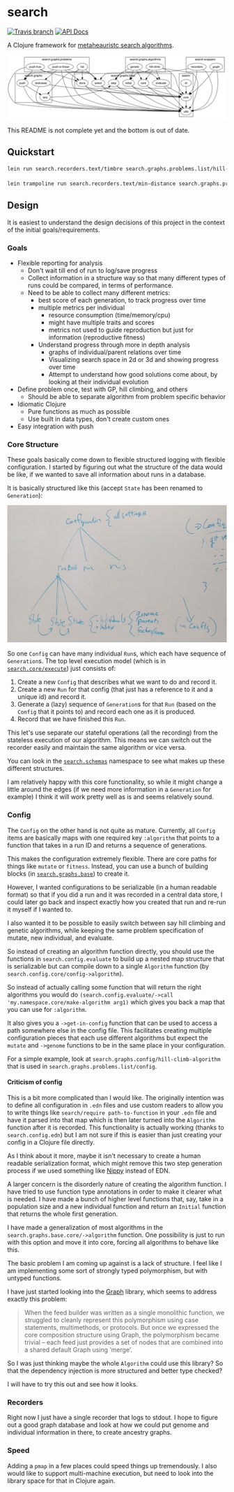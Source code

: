 # search

[![Travis branch](https://img.shields.io/travis/saulshanabrook/search-in-clojure/master.svg?style=flat-square)](https://travis-ci.org/saulshanabrook/search-in-clojure) [![API Docs](https://img.shields.io/badge/api%20docs-master-blue.svg?style=flat-square)](http://saulshanabrook.github.io/search-in-clojure/)


A Clojure framework for [metaheauristc search algorithms](https://en.wikipedia.org/wiki/Metaheuristic).

![ns graph](/docs/ns-hierarchy.png?raw=true)

This README is not complete yet and the bottom is out of date.

## Quickstart

```bash
lein run search.recorders.text/timbre search.graphs.problems.list/hill-climb-config

lein trampoline run search.recorders.text/min-distance search.graphs.problems.push-saul/genetic-config
```


## Design
It is easiest to understand the design decisions of this project in the context
of the initial goals/requirements.

### Goals
* Flexible reporting for analysis
  * Don't wait till end of run to log/save progress
  * Collect information in a structure way so that many different types of runs
    could be compared, in terms of performance.
  * Need to be able to collect many different metrics:
    * best score of each generation, to track progress over time
    * multiple metrics per individual
      * resource consumption (time/memory/cpu)
      * might have multiple traits and scores
      * metrics not used to guide reproduction but just for information
        (reproductive fitness)
    * Understand progress through more in depth analysis
      * graphs of individual/parent relations over time
      * Visualizing search space in 2d or 3d and showing progress over time
      * Attempt to understand how good solutions come about, by looking at their
        individual evolution
* Define problem once, test with GP, hill climbing, and others
  * Should be able to separate algorithm from problem specific behavior
* Idiomatic Clojure
  * Pure functions as much as possible
  * Use built in data types, don't create custom ones
* Easy integration with push

### Core Structure
These goals basically come down to flexible structured logging with flexible
configuration. I started by figuring out what the structure of the data would
be like, if we wanted to save all information about runs in a database.

It is basically structured like this (accept `State` has been renamed to `Generation`):

![core structure](/docs/core-structure.jpg?raw=true)

So one `Config` can have many individual `Run`s, which each have sequence of
`Generation`s. The top level execution model (which is in
[`search.core/execute`](./src/search/core.clj)) just consists of:

1. Create a new `Config` that describes what we want to do and record it.
2. Create a new `Run` for that config (that just has a reference to it and a
   unique id) and record it.
3. Generate a (lazy) sequence of `Generation`s for that `Run` (based on the `Config`
   that it points to) and record each one as it is produced.
4. Record that we have finished this `Run`.

This let's use separate our stateful operations (all the recording) from the
stateless execution of our algorithm. This means we can switch out the recorder
easily and maintain the same algorithm or vice versa.

You can look in the [`search.schemas`](./src/search/schemas.clj) namespace to
see what makes up these different structures.

I am relatively happy with this core functionality, so while it might change
a little around the edges (if we need more information in a `Generation` for example)
I think it will work pretty well as is and seems relatively sound.

### Config
The `Config` on the other hand is not quite as mature. Currently, all `Config`
items are basically maps with one required key `:algorithm` that points to
a function that takes in a run ID and returns a sequence of generations.

This makes the configuration extremely flexible. There are core paths for things
like `mutate` or `fitness`. Instead, you can use a bunch of building blocks
(in [`search.graphs.base`](./src/search/algorithms/base)) to create it.

However, I wanted configurations to be serializable (in a human readable format)
so that if you did a run and it was recorded in a central data store, I could
later go back and inspect exactly how you created that run and re-run it myself
if I wanted to.

I also wanted it to be possible to easily switch between say hill climbing and
genetic algorithms, while keeping the same problem specification of
mutate, new individual, and evaluate.

So instead of creating an algorithm function directly, you should use
the functions in `search.config.evaluate` to build up a nested map structure
that is serializable but can compile down to a single `Algorithm` function (by
`search.config.core/config->algorithm`).

So instead of actually calling some function that will return the right algorithms
you would do `(search.config.evaluate/->call 'my.namespace.core/make-algorithm arg1)`
which gives you back a map that you can use for `:algorithm`.

It also gives you a `->get-in-config` function that can be used to access
a path somewhere else in the config file. This facilitates creating multiple
configuration pieces that each use different algorithms but expect the `mutate`
and `->genome` functions to be in the same place in your configuration.

For a simple example, look at `search.graphs.config/hill-climb-algorithm`
that is used in `search.graphs.problems.list/config`.


#### Criticism of config

This is a bit more complicated than I would like. The originally intention
was to define all configuration in `.edn` files and use custom readers
to allow you to write things like `search/require path-to-function` in your
`.edn` file and have it parsed into that map which is then later turned into
the `Algorithm` function after it is recorded. This functionality is actually
working (thanks to `search.config.edn`) but I am not sure if this is easier
than just creating your config in a Clojure file directly.

As I think about it more, maybe it isn't necessary to create a human readable
serialization format, which might remove this two step generation process
if we used something like [Nippy](https://github.com/ptaoussanis/nippy) instead
of EDN.

A larger concern is the disorderly nature of creating the algorithm function.
I have tried to use function type annotations in order to make it clearer what
is needed. I have made a bunch of higher level functions that, say, take in a
population size and a new individual function and return an `Initial` function
that returns the whole first generation.

I have made a generalization of most algorithms in the
`search.graphs.base.core/->algorithm` function. One possibility is just to
run with this option and move it into core, forcing all algorithms to behave
like this.

The basic problem I am coming up against is a lack of structure. I feel like
I am implementing some sort of strongly typed polymorphism, but with untyped
functions.

I have just started looking into the [Graph](http://plumatic.github.io/prismatics-graph-at-strange-loop/)
library, which seems to address exactly this problem:

>  When the feed builder was written as a single monolithic function, we struggled to cleanly represent this polymorphism using case statements, multimethods, or protocols. But once we expressed the core composition structure using Graph, the polymorphism became trivial – each feed just provides a set of nodes that are combined into a shared default Graph using ‘merge’.

So I was just thinking maybe the whole `Algorithm` could use this library?
So that the dependency injection is more structured and better type checked?

I will have to try this out and see how it looks.

### Recorders

Right now I just have a single recorder that logs to stdout. I hope to figure
out a good graph database and look at how we could put genome and individual
information in there, to create ancestry graphs.

### Speed

Adding a `pmap` in a few places could speed things up tremendously. I also would
like to support multi-machine execution, but need to look into the library space
for that in Clojure again.
